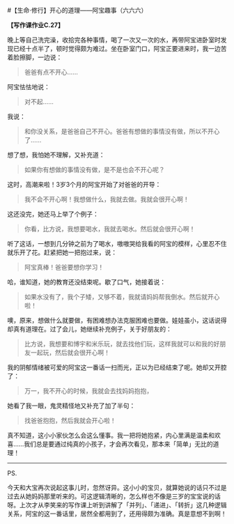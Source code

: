 #【生命⋅修行】开心的道理——阿宝趣事（六六六）

**【写作课作业C.27】**

晚上等自己洗完澡，收拾完各种事情，喝了一次又一次的水，再带阿宝进卧室时发现已经十点半了，顿时觉得颇为难过。坐在卧室门口，阿宝正要进来时，我一边苦着脸擦脚，一边说：

> 爸爸有点不开心……

阿宝怯怯地说：

> 对不起……

我说：

> 和你没关系，是爸爸自己不开心。爸爸有想做的事情没有做，所以不开心了……

想了想，我怕她不理解，又补充道：

> 如果你有想做的事情没有做，是不是也会不开心呢？

这时，高潮来啦！3岁3个月的阿宝开始了对爸爸的开导：

> 我不会不开心啊！我想做什么，我就去做。我就会很开心啊！

这还没完，她还马上举了个例子：

> 你看，比方说，我想要喝水，我就去喝水。然后就会很开心啊！

听了这话，一想到几分钟之前为了喝水，嗷嗷哭给我看的阿宝的模样，心里忍不住就乐开了花。赶紧把她一把抱过来，说：

> 阿宝真棒！爸爸要想你学习！

哈，谁知道，她的教育还没结束呢。歇了口气，她接着说：

> 如果水没有了，我个子矮，又够不着，我就请妈妈帮我倒水。然后就开心啦！

噢，原来，想做什么就要做，有困难想办法克服困难也要做。娃娃虽小，这话说得却真有道理在。过了会儿，她继续补充例子，关于好朋友的：

> 比方说，我想要和博宇和米乐玩，就去找他们玩，这样我就可以和我的好朋友一起玩，然后就会很开心啊！

我的阴郁情绪被可爱的阿宝这一番话一扫而光，正以为已经结束了呢。她却又开腔了：

> 万一，我不开心的时候，我就会去找妈妈抱抱，

她看了我一眼，鬼灵精怪地又补充了加了半句：

> 找爸爸抱抱，然后我就会开心啦！

真不知道，这小小家伙怎么会这么懂事。我一把将她抱紧，内心里满是温柔和欢喜……我们总是要通过纯真的小孩子，才会再次看见，那本来「简单」无比的道理！

----

PS.

今天和大宝再次说起这事儿时，忽然讶异。这小小的宝贝，就算她说的话只不过是过去从她妈妈那里听来的。可这逻辑清晰的，怎么样也不像是三岁的宝宝说的话呀。上次才从李笑来的写作课上听到讲解了「并列」、「递进」、「转折」这几种逻辑关系，阿宝的这一番话里，居然全都用到了，还用得颇为准确。真是意想不到啊！
